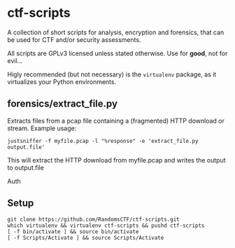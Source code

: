 # ctf-scripts
A collection of short scripts for analysis, encryption and forensics, that can be used for CTF and/or security assessments.

All scripts are GPLv3 licensed unless stated otherwise. Use for **good**, not for evil...

Higly recommended (but not necessary) is the `virtualenv` package, as it virtualizes your Python environments.


## forensics/extract_file.py
Extracts files from a pcap file containing a (fragmented) HTTP download or stream.
Example usage:
```
justsniffer -f myfile.pcap -l "%response" -e 'extract_file.py output.file'
```

This will extract the HTTP download from myfile.pcap and writes the output to output.file

Auth


## Setup
```
git clone https://github.com/RandomsCTF/ctf-scripts.git
which virtualenv && virtualenv ctf-scripts && pushd ctf-scripts
[ -f bin/activate ] && source bin/activate
[ -f Scripts/Activate ] && source Scripts/Activate
```


